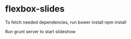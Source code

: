 flexbox-slides
==============
To fetch needed dependencies, run
bower install
npm install

Run grunt server to start slideshow
